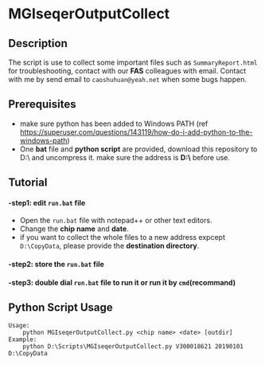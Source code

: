 # MGIseqerOutputCollect 
## Description 
The script is use to collect some important files such as `SummaryReport.html` for troubleshooting, contact with our **FAS** colleagues with email.
Contact with me by send email to `caoshuhuan@yeah.net` when some bugs happen. 

## Prerequisites
- make sure python has been added to Windows PATH (ref https://superuser.com/questions/143119/how-do-i-add-python-to-the-windows-path)
- One **bat** file and **python script** are provided, download this repository to D:\ and uncompress it. make sure the address is **D:\\** before use. 

## Tutorial 
#### -step1: edit `run.bat` file
- Open the `run.bat` file with notepad++ or other text editors. 
- Change the **chip name** and **date**. 
- if you want to collect the whole files to a new address expcept `D:\CopyData`, please provide the **destination directory**.  
#### -step2: store the `run.bat` file 
#### -step3: double dial `run.bat` file to run it or run it by `cmd`(recommand) 

## Python Script Usage
```
Usage:
	python MGIseqerOutputCollect.py <chip name> <date> [outdir]
Example:
	python D:\Scripts\MGIseqerOutputCollect.py V300018621 20190101 D:\CopyData
```
